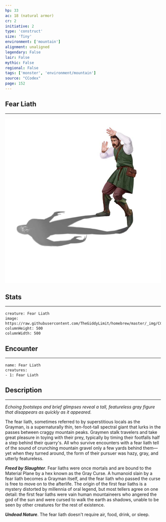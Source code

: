 ```yaml
---
hp: 33
ac: 18 (natural armor)
cr: 2
initiative: 2
type: 'construct'    
size: 'Tiny'
environment: ['mountain']
alignment: unaligned
legendary: False
lair: False
mythic: False
regional: False
tags: ['monster', 'environment/mountain']
source: "CCodex"
page: 152
---
```


## Fear Liath
---

![|600](https://raw.githubusercontent.com/TheGiddyLimit/homebrew/master/_img/CCodex/fearliath.jpg)

## Stats
---

```statblock
creature: Fear Liath
image: https://raw.githubusercontent.com/TheGiddyLimit/homebrew/master/_img/CCodex/fearliath_token.png
columnHeight: 500
columnWidth: 500
```

## Encounter
---

```encounter-table
name: Fear Liath
creatures:
- 1: Fear Liath
```

## Description
---
_Echoing footsteps and brief glimpses reveal a tall, featureless gray figure that disappears as quickly as it appeared._

The fear liath, sometimes referred to by superstitious locals as the Grayman, is a supernaturally thin, ten-foot-tall spectral giant that lurks in the passes between craggy mountain peaks. Graymen stalk travelers and take great pleasure in toying with their prey, typically by timing their footfalls half a step behind their quarry's. All who survive encounters with a fear liath tell of the sound of crunching mountain gravel only a few yards behind them—yet when they turned around, the form of their pursuer was hazy, gray, and utterly featureless.

**_Freed by Slaughter_**. Fear liaths were once mortals and are bound to the Material Plane by a hex known as the Gray Curse. A humanoid slain by a fear liath becomes a Grayman itself, and the fear liath who passed the curse is free to move on to the afterlife. The origin of the first fear liaths is a mystery distorted by millennia of oral legend, but most tellers agree on one detail: the first fear liaths were vain human mountaineers who angered the god of the sun and were cursed to walk the earth as shadows, unable to be seen by other creatures for the rest of existence.


**_Undead Nature_**. The fear liath doesn't require air, food, drink, or sleep.






